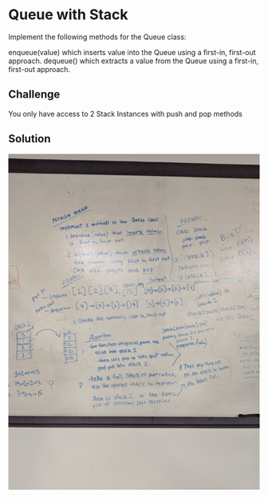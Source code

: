 # Queue with Stack
Implement the following methods for the Queue class:

enqueue(value) which inserts value into the Queue using a first-in, first-out approach.
dequeue() which extracts a value from the Queue using a first-in, first-out approach.



## Challenge
You only have access to 2 Stack Instances with push and pop methods

## Solution
![](/assets/queue-with-stacks.jpg)